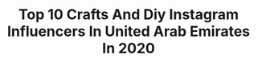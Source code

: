 ---
title: Top 10 Crafts And Diy Instagram Influencers In United Arab Emirates In 2020
description: >-
  Find top crafts and diy Instagram influencers in United Arab Emirates in 2020. Most popular hashtags: #diy #instagram #quarantinelife #love.
platform: Instagram
profiles:
  - username: "aurorabyz"
    fullname: >-
      Zaneena Nabeel | Aurora by Z
    location: "United Arab Emirates"
    followers: 84022
    engagement: 455
    commentsToLikes: 0.019650
    id: ck5zsp7j8yxee0i14lz8n9mrf
    verified: false
    hashtags: "#artskills, #watercolorsea, #painting, #artskillplace"
  - username: "shohrehmohamadiii"
    fullname: >-
      Microblading Master Dubai/Iran
    location: "United Arab Emirates"
    followers: 40337
    engagement: 71
    commentsToLikes: 0.036523
    id: ck0twjvkdfpie0i19xyj2bvi8
    verified: false
    hashtags: "#aquarellalips, #lippigment, #tattoocolor, #pigment"
  - username: "mommyzdiaries"
    fullname: >-
      Z.K
    location: "United Arab Emirates"
    followers: 31811
    engagement: 134
    commentsToLikes: 0.270728
    id: ck9wp1vag7frl0j785hc929h4
    verified: false
    hashtags: "#supportlocal"
  - username: "pasha.tehreem"
    fullname: >-
      Tehreem Pasha | Islamic Art
    location: "United Arab Emirates"
    followers: 14419
    engagement: 587
    commentsToLikes: 0.129226
    id: ck9wge7prt18p0j78odn1rip1
    verified: false
    hashtags: "#islamicposts, #archilovers, #farmhousedesign, #goldenhour"
  - username: "swathi_kriz_nahh"
    fullname: >-
      Swathi Krishna
    location: "United Arab Emirates"
    followers: 10108
    engagement: 1139
    commentsToLikes: 0.018065
    id: ck9wg94mfsdgz0j78mdiglgk2
    verified: false
    hashtags: "#nightout, #6epowerofpositivity, #quarantinelife, #flowers"
  - username: "arineisk"
    fullname: >-
      Arine Isk
    location: "United Arab Emirates"
    followers: 8332
    engagement: 463
    commentsToLikes: 0.028673
    id: ck5q24k8xe8hy0i11kubzmsee
    verified: false
    hashtags: "#maythe4thbewithyou, #goloudorgohome, #whateverfloatsyourboard, #kitelife"
  - username: "ines.sebiane"
    fullname: >-
      Inés Sebiane • إيناس صبيان
    location: "United Arab Emirates"
    followers: 57753
    engagement: 503
    commentsToLikes: 0.041827
    id: ck6txlerbyh0u0j71ai4tnscm
    verified: false
    hashtags: "#123vivalalgerie, #palestinianembroidery, #tablesetup, #karako"
  - username: "layalbathany"
    fullname: >-
      Layalbathany
    location: "United Arab Emirates"
    followers: 103861
    engagement: 108
    commentsToLikes: 0.048060
    id: ck0w3awdjsgks0i19mlmacoas
    verified: false
    hashtags: "#quarantineandchill, #abcachrafieh, #uaefrontliners, #wishfulskin"
  - username: "measlychocolate"
    fullname: >-
      PATTY | DUBAI BLOGGER
    location: "United Arab Emirates"
    followers: 26332
    engagement: 210
    commentsToLikes: 0.147198
    id: ck134ulwfy9hn0i19vg6lliup
    verified: false
    hashtags: "#rainbowcolors, #indoorshooting, #beachtowel, #colorvibes"
  - username: "rage_shifter"
    fullname: >-
      Irrfan🙆‍♂️😂
    location: "United Arab Emirates"
    followers: 8599
    engagement: 975
    commentsToLikes: 0.120432
    id: ck9wp1lab7enr0j7801uzxbjt
    verified: false
    hashtags: "#vagamon, #instatravel, #maxwrist, #malluwood"
---